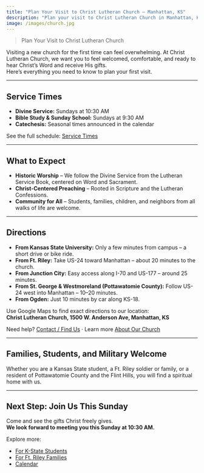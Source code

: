 ```yaml
---
title: "Plan Your Visit to Christ Lutheran Church – Manhattan, KS"
description: "Plan your visit to Christ Lutheran Church in Manhattan, KS. Find directions from Kansas State University, Ft. Riley, Junction City, St. George, Westmoreland, Ogden, and Pottawatomie County."
image: /images/church.jpg
---
```


> Plan Your Visit to Christ Lutheran Church

Visiting a new church for the first time can feel overwhelming. At Christ Lutheran Church, we want you to feel welcomed, comfortable, and ready to hear Christ’s Word and receive His gifts.  
Here’s everything you need to know to plan your first visit.

---

## Service Times

- **Divine Service:** Sundays at 10:30 AM  
- **Bible Study & Sunday School:** Sundays at 9:30 AM  
- **Catechesis:** Seasonal times announced in the calendar

See the full schedule: [Service Times](/service-times/)

---

## What to Expect

- **Historic Worship** – We follow the Divine Service from the Lutheran Service Book, centered on Word and Sacrament.  
- **Christ-Centered Preaching** – Rooted in Scripture and the Lutheran Confessions.  
- **Community for All** – Students, families, children, and neighbors from all walks of life are welcome.  

---

## Directions

- **From Kansas State University:** Only a few minutes from campus – a short drive or bike ride.  
- **From Ft. Riley:** Take US-24 toward Manhattan – about 20 minutes to the church.  
- **From Junction City:** Easy access along I-70 and US-177 – around 25 minutes.  
- **From St. George & Westmoreland (Pottawatomie County):** Follow US-24 west into Manhattan – 10–20 minutes.  
- **From Ogden:** Just 10 minutes by car along KS-18.  

Use Google Maps to find exact directions to our location:  
**Christ Lutheran Church, 1500 W. Anderson Ave, Manhattan, KS**

Need help? [Contact / Find Us](/contact/) · Learn more [About Our Church](/about/)

---

## Families, Students, and Military Welcome

Whether you are a Kansas State student, a Ft. Riley soldier or family, or a resident of Pottawatomie County and the Flint Hills, you will find a spiritual home with us.  

---

## Next Step: Join Us This Sunday

Come and see the gifts Christ freely gives.  
**We look forward to meeting you this Sunday at 10:30 AM.**

Explore more:

- [For K-State Students](/k-state-students/)
- [For Ft. Riley Families](/ft-riley-families/)
- [Calendar](/calendar/)
